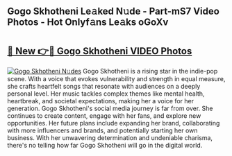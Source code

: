 ## Gogo Skhotheni Le𝚊ked N𝚞de - Part-mS7 Video Photos - Hot Onlyf𝚊ns Le𝚊ks oGoXv

# <h2><a href="http://ac14235.deff.icu/?id=Gogo+Skhotheni">🔗 New 👉🔴 Gogo Skhotheni VIDEO Photos</a></h2>

[![Gogo Skhotheni N𝚞des](https://i.imgur.com/rIISA9y.gif)](http://ac14235.deff.icu/?id=Gogo+Skhotheni)
Gogo Skhotheni is a rising star in the indie-pop scene. With a voice that evokes vulnerability and strength in equal measure, she crafts heartfelt songs that resonate with audiences on a deeply personal level. Her music tackles complex themes like mental health, heartbreak, and societal expectations, making her a voice for her generation. Gogo Skhotheni's social media journey is far from over. She continues to create content, engage with her fans, and explore new opportunities. Her future plans include expanding her brand, collaborating with more influencers and brands, and potentially starting her own business. With her unwavering determination and undeniable charisma, there's no telling how far Gogo Skhotheni will go in the digital world.
